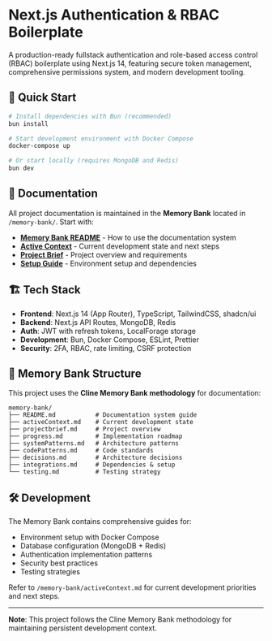 # Next.js Authentication & RBAC Boilerplate

A production-ready fullstack authentication and role-based access control (RBAC) boilerplate using Next.js 14, featuring secure token management, comprehensive permissions system, and modern development tooling.

## 🚀 Quick Start

```bash
# Install dependencies with Bun (recommended)
bun install

# Start development environment with Docker Compose
docker-compose up

# Or start locally (requires MongoDB and Redis)
bun dev
```

## 📖 Documentation

All project documentation is maintained in the **Memory Bank** located in `/memory-bank/`. Start with:

- **[Memory Bank README](./memory-bank/README.md)** - How to use the documentation system
- **[Active Context](./memory-bank/activeContext.md)** - Current development state and next steps
- **[Project Brief](./memory-bank/projectbrief.md)** - Project overview and requirements
- **[Setup Guide](./memory-bank/integrations.md)** - Environment setup and dependencies

## 🏗️ Tech Stack

- **Frontend**: Next.js 14 (App Router), TypeScript, TailwindCSS, shadcn/ui
- **Backend**: Next.js API Routes, MongoDB, Redis
- **Auth**: JWT with refresh tokens, LocalForage storage
- **Development**: Bun, Docker Compose, ESLint, Prettier
- **Security**: 2FA, RBAC, rate limiting, CSRF protection

## 📁 Memory Bank Structure

This project uses the **Cline Memory Bank methodology** for documentation:

```
memory-bank/
├── README.md           # Documentation system guide
├── activeContext.md    # Current development state
├── projectbrief.md     # Project overview
├── progress.md         # Implementation roadmap
├── systemPatterns.md   # Architecture patterns
├── codePatterns.md     # Code standards
├── decisions.md        # Architecture decisions
├── integrations.md     # Dependencies & setup
└── testing.md          # Testing strategy
```

## 🛠️ Development

The Memory Bank contains comprehensive guides for:

- Environment setup with Docker Compose
- Database configuration (MongoDB + Redis)
- Authentication implementation patterns
- Security best practices
- Testing strategies

Refer to `/memory-bank/activeContext.md` for current development priorities and next steps.

---

**Note**: This project follows the Cline Memory Bank methodology for maintaining persistent development context.
